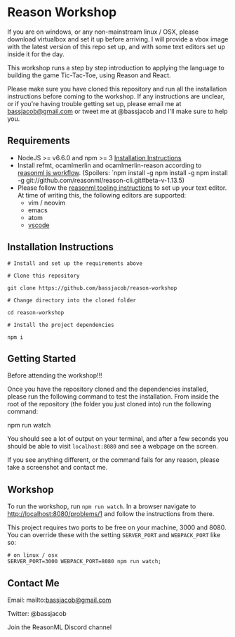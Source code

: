 # Reason Workshop

If you are on windows, or any non-mainstream linux / OSX, please download virtualbox and set it up before arriving. I will provide a vbox image with the latest version of this repo set up, and with some text editors set up inside it for the day.

This workshop runs a step by step introduction to applying the language to building the game Tic-Tac-Toe, using Reason and React.

Please make sure you have cloned this repository and run all the installation instructions before coming to the workshop. If any instructions are unclear, or if you're having trouble getting set up, please email me at bassjacob@gmail.com or tweet me at @bassjacob and I'll make sure to help you.

## Requirements

*   NodeJS >= v6.6.0 and npm >= 3 [Installation Instructions](https://nodejs.org/en/download)
*   Install refmt, ocamlmerlin and ocamlmerlin-reason according to [reasonml js workflow](https://facebook.github.io/reason/jsWorkflow.html#javascript-workflow-editor-setup-global-utilities).
    (Spoilers: `npm install -g npm install -g npm install -g git://github.com/reasonml/reason-cli.git#beta-v-1.13.5)
*   Please follow the [reasonml tooling instructions](https://facebook.github.io/reason/tools.html#editor-integration) to set up your text editor. At time of writing this, the following editors are supported:
    *   vim / neovim
    *   emacs
    *   atom
    *   [vscode](https://github.com/freebroccolo/vscode-reasonml)

## Installation Instructions

```
# Install and set up the requirements above

# Clone this repository

git clone https://github.com/bassjacob/reason-workshop

# Change directory into the cloned folder

cd reason-workshop

# Install the project dependencies

npm i
```

## Getting Started
Before attending the workshop!!!

Once you have the repository cloned and the dependencies installed, please run the following command to test the installation. From inside the root of the repository (the folder you just cloned into) run the following command:

npm run watch

You should see a lot of output on your terminal, and after a few seconds you should be able to visit `localhost:8080` and see a webpage on the screen.

If you see anything different, or the command fails for any reason, please take a screenshot and contact me.

## Workshop

To run the workshop, run `npm run watch`. In a browser navigate to <http://localhost:8080/problems/1> and follow the instructions from there.

This project requires two ports to be free on your machine, 3000 and 8080. You can override these with the setting `SERVER_PORT` and `WEBPACK_PORT` like so:

```
# on linux / osx
SERVER_PORT=3000 WEBPACK_PORT=8080 npm run watch;
```

## Contact Me

Email: mailto:bassjacob@gmail.com

Twitter: @bassjacob

Join the ReasonML Discord channel
